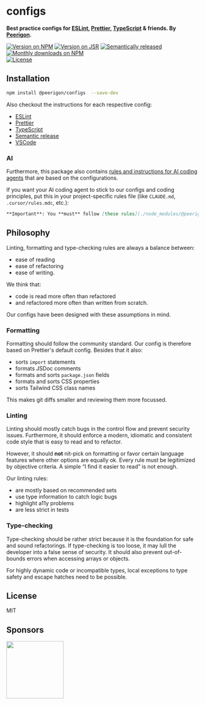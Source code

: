 # configs

**Best practice configs for [ESLint](https://eslint.org/), [Prettier](https://prettier.io/), [TypeScript](https://www.typescriptlang.org/) & friends. By [Peerigon](https://www.peerigon.com/).**

[![Version on NPM](https://img.shields.io/npm/v/@peerigon/configs?style=for-the-badge)](https://www.npmjs.com/package/@peerigon/configs)
[![Version on JSR](https://img.shields.io/jsr/v/@peerigon/configs?style=for-the-badge)](https://jsr.io/@peerigon/configs)
[![Semantically released](https://img.shields.io/badge/%20%20%F0%9F%93%A6%F0%9F%9A%80-semantic--release-e10079.svg?style=for-the-badge)](https://github.com/semantic-release/semantic-release)
[![Monthly downloads on NPM](https://img.shields.io/npm/dm/@peerigon/configs?style=for-the-badge)](https://www.npmjs.com/package/@peerigon/configs)<br>
[![License](https://img.shields.io/npm/l/@peerigon/configs?style=for-the-badge)](./LICENSE)

## Installation

```sh
npm install @peerigon/configs  --save-dev
```

Also checkout the instructions for each respective config:

- [ESLint](/eslint/README.md)
- [Prettier](/prettier/README.md)
- [TypeScript](/typescript/README.md)
- [Semantic release](/semantic-release/README.md)
- [VSCode](/.vscode/README.md)

### AI

Furthermore, this package also contains [rules and instructions for AI coding agents](./ai/README.md) that are based on the configurations.

If you want your AI coding agent to stick to our configs and coding principles, put this in your project-specific rules file (like `CLAUDE.md`, `.cursor/rules.mdc`, etc.):

```md
**Important**: You **must** follow [these rules](./node_modules/@peerigon/configs/ai/rules.mdc) and its language-specific rules referenced in that file.
```

## Philosophy

Linting, formatting and type-checking rules are always a balance between:

- ease of reading
- ease of refactoring
- ease of writing.

We think that:

- code is read more often than refactored
- and refactored more often than written from scratch.

Our configs have been designed with these assumptions in mind.

### Formatting

Formatting should follow the community standard. Our config is therefore based on Prettier's default config. Besides that it also:

- sorts `import` statements
- formats JSDoc comments
- formats and sorts `package.json` fields
- formats and sorts CSS properties
- sorts Tailwind CSS class names

This makes git diffs smaller and reviewing them more focussed.

### Linting

Linting should mostly catch bugs in the control flow and prevent security issues. Furthermore, it should enforce a modern, idiomatic and consistent code style that is easy to read and to refactor.

However, it should **not** nit-pick on formatting or favor certain language features where other options are equally ok. Every rule must be legitimized by objective criteria. A simple “I find it easier to read” is not enough.

Our linting rules:

- are mostly based on recommended sets
- use type information to catch logic bugs
- highlight a11y problems
- are less strict in tests

### Type-checking

Type-checking should be rather strict because it is the foundation for safe and sound refactorings. If type-checking is too loose, it may lull the developer into a false sense of security. It should also prevent out-of-bounds errors when accessing arrays or objects.

For highly dynamic code or incompatible types, local exceptions to type safety and escape hatches need to be possible.

## License

MIT

## Sponsors

[<img src="https://assets.peerigon.com/peerigon/logo/peerigon-logo-flat-spinat.png" width="150" />](https://peerigon.com)

